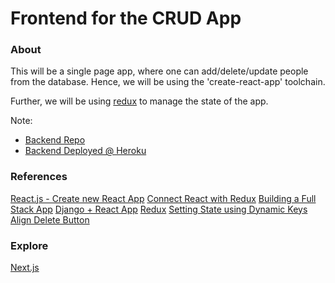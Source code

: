 # Frontend for the CRUD App

### About

This will be a single page app, where one can add/delete/update people from the database.
Hence, we will be using the 'create-react-app' toolchain.

Further, we will be using [redux](https://react-redux.js.org/) to manage the state of the app.

Note:

- [Backend Repo](https://github.com/ayushxx7/crud)
- [Backend Deployed @ Heroku](https://crud-person-node.herokuapp.com/persons)

### References

[React.js - Create new React App](https://reactjs.org/docs/create-a-new-react-app.html)
[Connect React with Redux](https://react-redux.js.org/introduction/basic-tutorial#links)
[Building a Full Stack App](https://www.youtube.com/watch?v=GieYIzvdt2U&list=PLillGF-RfqbbRA-CIUxlxkUpbq0IFkX60&index=2)
[Django + React App](https://www.valentinog.com/blog/drf/#Django_REST_with_React_Django_and_React_together)
[Redux](https://www.youtube.com/watch?v=CVpUuw9XSjY)
[Setting State using Dynamic Keys](https://stackoverflow.com/questions/29280445/reactjs-setstate-with-a-dynamic-key-name)
[Align Delete Button](https://stackoverflow.com/questions/6632340/place-a-button-right-aligned)

### Explore

[Next.js](https://nextjs.org/learn/basics/create-nextjs-app/setup)
